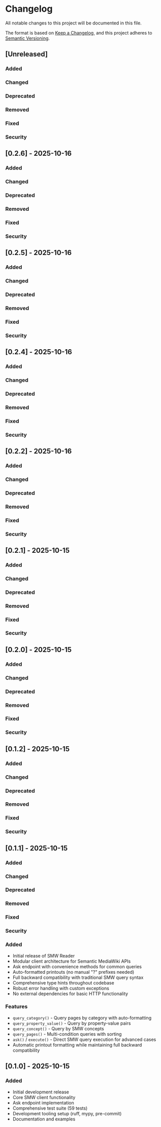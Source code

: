 # Changelog

All notable changes to this project will be documented in this file.

The format is based on [Keep a Changelog](https://keepachangelog.com/en/1.0.0/),
and this project adheres to [Semantic Versioning](https://semver.org/spec/v2.0.0.html).

## [Unreleased]

### Added
### Changed
### Deprecated
### Removed
### Fixed
### Security

## [0.2.6] - 2025-10-16

### Added
### Changed
### Deprecated
### Removed
### Fixed
### Security

## [0.2.5] - 2025-10-16

### Added
### Changed
### Deprecated
### Removed
### Fixed
### Security

## [0.2.4] - 2025-10-16

### Added
### Changed
### Deprecated
### Removed
### Fixed
### Security

## [0.2.2] - 2025-10-16

### Added
### Changed
### Deprecated
### Removed
### Fixed
### Security

## [0.2.1] - 2025-10-15

### Added
### Changed
### Deprecated
### Removed
### Fixed
### Security

## [0.2.0] - 2025-10-15

### Added
### Changed
### Deprecated
### Removed
### Fixed
### Security

## [0.1.2] - 2025-10-15

### Added
### Changed
### Deprecated
### Removed
### Fixed
### Security

## [0.1.1] - 2025-10-15

### Added
### Changed
### Deprecated
### Removed
### Fixed
### Security

### Added
- Initial release of SMW Reader
- Modular client architecture for Semantic MediaWiki APIs
- Ask endpoint with convenience methods for common queries
- Auto-formatted printouts (no manual "?" prefixes needed)
- Full backward compatibility with traditional SMW query syntax
- Comprehensive type hints throughout codebase
- Robust error handling with custom exceptions
- No external dependencies for basic HTTP functionality

### Features
- `query_category()` - Query pages by category with auto-formatting
- `query_property_value()` - Query by property-value pairs
- `query_concept()` - Query by SMW concepts
- `query_pages()` - Multi-condition queries with sorting
- `ask()` / `execute()` - Direct SMW query execution for advanced cases
- Automatic printout formatting while maintaining full backward compatibility

## [0.1.0] - 2025-10-15

### Added
- Initial development release
- Core SMW client functionality
- Ask endpoint implementation
- Comprehensive test suite (59 tests)
- Development tooling setup (ruff, mypy, pre-commit)
- Documentation and examples

